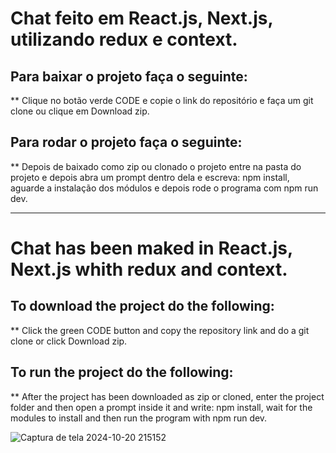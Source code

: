 # Chat feito em React.js, Next.js, utilizando redux e context.

## Para baixar o projeto faça o seguinte:

** Clique no botão verde CODE e copie o link do repositório e faça um git clone ou clique em Download zip.

## Para rodar o projeto faça o seguinte:

** Depois de baixado como zip ou clonado o projeto entre na pasta do projeto e depois abra um prompt dentro dela e escreva: npm install, aguarde a instalação dos módulos e depois rode o programa com npm run dev.

************************************

# Chat has been maked in React.js, Next.js whith redux and context.

## To download the project do the following:

** Click the green CODE button and copy the repository link and do a git clone or click Download zip.

## To run the project do the following:

** After the project has been downloaded as zip or cloned, enter the project folder and then open a prompt inside it and write: npm install, wait for the modules to install and then run the program with npm run dev.

![Captura de tela 2024-10-20 215152](https://github.com/user-attachments/assets/faaf6652-b028-43c8-a416-23fa8ec8e46d)
